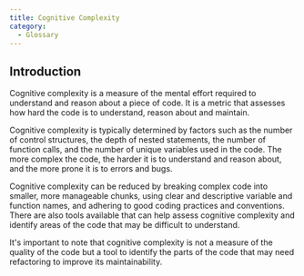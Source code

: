 ```yaml
---
title: Cognitive Complexity
category:
  - Glossary
---
```


## Introduction

Cognitive complexity is a measure of the mental effort required to understand and reason about a piece of code. It is a metric that assesses how hard the code is to understand, reason about and maintain.

Cognitive complexity is typically determined by factors such as the number of control structures, the depth of nested statements, the number of function calls, and the number of unique variables used in the code. The more complex the code, the harder it is to understand and reason about, and the more prone it is to errors and bugs.

Cognitive complexity can be reduced by breaking complex code into smaller, more manageable chunks, using clear and descriptive variable and function names, and adhering to good coding practices and conventions. There are also tools available that can help assess cognitive complexity and identify areas of the code that may be difficult to understand.

It's important to note that cognitive complexity is not a measure of the quality of the code but a tool to identify the parts of the code that may need refactoring to improve its maintainability.
